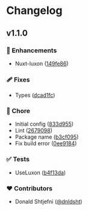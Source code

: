 # Changelog


## v1.1.0


### 🚀 Enhancements

- Nuxt-luxon ([149fe86](https://github.com/dnldsht/nuxt-luxon/commit/149fe86))

### 🩹 Fixes

- Types ([dcad1fc](https://github.com/dnldsht/nuxt-luxon/commit/dcad1fc))

### 🏡 Chore

- Initial config ([833d955](https://github.com/dnldsht/nuxt-luxon/commit/833d955))
- Lint ([2679098](https://github.com/dnldsht/nuxt-luxon/commit/2679098))
- Package name ([b3cf095](https://github.com/dnldsht/nuxt-luxon/commit/b3cf095))
- Fix build error ([0ee9184](https://github.com/dnldsht/nuxt-luxon/commit/0ee9184))

### ✅ Tests

- UseLuxon ([b4f13da](https://github.com/dnldsht/nuxt-luxon/commit/b4f13da))

### ❤️ Contributors

- Donald Shtjefni ([@dnldsht](https://github.com/dnldsht))


